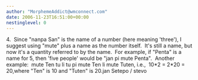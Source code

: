 ```yaml
---
author: "MorphemeAddict@wmconnect.com"
date: 2006-11-23T16:51:00+00:00
nestinglevel: 0
---
```

4\.  Since "nanpa San" is the name of a number (here meaning 'three'), I suggest using "mute" plus a name as the number itself.  It's still a name, but now it's a quantity referred to by the name.  For example, if "Penta" is a name for 5, then 'five people' would be "jan pi mute Penta".  Another example:  mute Ten tu li tu pi mute Ten li mute Tuten, i.e.,  10\*2 = 2\*20 = 20,where "Ten" is 10 and "Tuten" is 20.jan Setepo / stevo